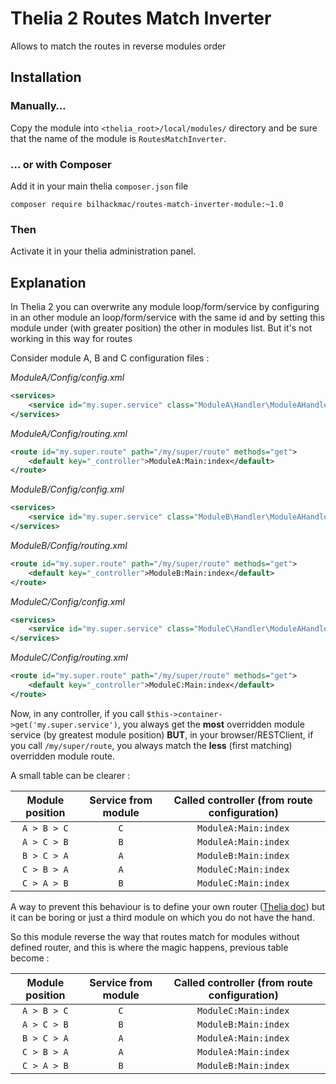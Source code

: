 # Thelia 2 Routes Match Inverter

Allows to match the routes in reverse modules order

## Installation

### Manually…

Copy the module into `<thelia_root>/local/modules/` directory and be sure that the name of the module is `RoutesMatchInverter`.

### … or with Composer

Add it in your main thelia `composer.json` file

```
composer require bilhackmac/routes-match-inverter-module:~1.0
```
### Then

Activate it in your thelia administration panel.

## Explanation

In Thelia 2 you can overwrite any module loop/form/service by configuring in an other module an loop/form/service with the same id and by setting this module under (with greater position) the other in modules list. But it's not working in this way for routes

Consider module A, B and C configuration files :

_ModuleA/Config/config.xml_

```xml
<services>
    <service id="my.super.service" class="ModuleA\Handler\ModuleAHandler" />
</services>
```
_ModuleA/Config/routing.xml_

```xml
<route id="my.super.route" path="/my/super/route" methods="get">
    <default key="_controller">ModuleA:Main:index</default>
</route>
```

_ModuleB/Config/config.xml_

```xml
<services>
    <service id="my.super.service" class="ModuleB\Handler\ModuleAHandler" />
</services>
```
_ModuleB/Config/routing.xml_

```xml
<route id="my.super.route" path="/my/super/route" methods="get">
    <default key="_controller">ModuleB:Main:index</default>
</route>
```

_ModuleC/Config/config.xml_

```xml
<services>
    <service id="my.super.service" class="ModuleC\Handler\ModuleAHandler" />
</services>
```
_ModuleC/Config/routing.xml_

```xml
<route id="my.super.route" path="/my/super/route" methods="get">
    <default key="_controller">ModuleC:Main:index</default>
</route>
```

Now, in any controller, if you call `$this->container->get('my.super.service')`, you always get the **most** overridden module service (by greatest module position) **BUT**, in your browser/RESTClient, if you call `/my/super/route`, you always match the **less** (first matching) overridden module route.

A small table can be clearer :

| Module position | Service from module | Called controller (from route configuration) |
|:---:|:---:|:---:|
| `A > B > C` | `C` | `ModuleA:Main:index` |
| `A > C > B` | `B` | `ModuleA:Main:index` |
| `B > C > A` | `A` | `ModuleB:Main:index` |
| `C > B > A` | `A` | `ModuleC:Main:index` |
| `C > A > B` | `B` | `ModuleC:Main:index` |

A way to prevent this behaviour is to define your own router ([Thelia doc](http://doc.thelia.net/en/documentation/modules/routing.html#custom-routing)) but it can be boring or just a third module on which you do not have the hand.

So this module reverse the way that routes match for modules without defined router, and this is where the magic happens, previous table become :

| Module position | Service from module | Called controller (from route configuration) |
|:---:|:---:|:---:|
| `A > B > C` | `C` | `ModuleC:Main:index` |
| `A > C > B` | `B` | `ModuleB:Main:index` |
| `B > C > A` | `A` | `ModuleA:Main:index` |
| `C > B > A` | `A` | `ModuleA:Main:index` |
| `C > A > B` | `B` | `ModuleB:Main:index` |
